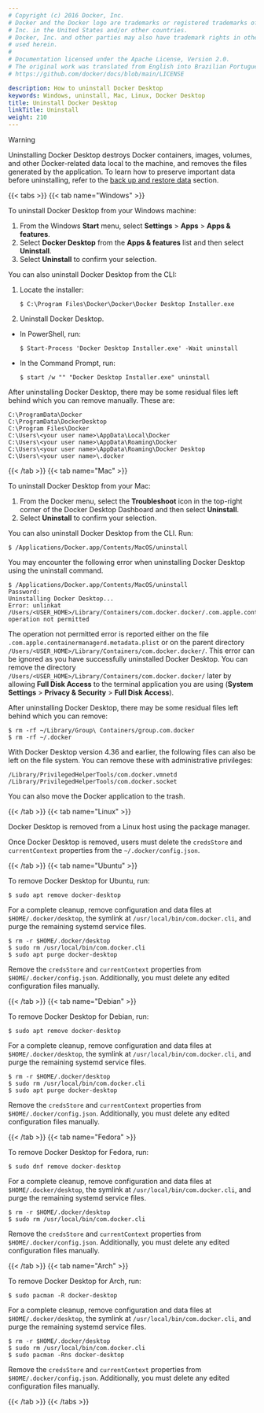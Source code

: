 ```yaml
---
# Copyright (c) 2016 Docker, Inc.
# Docker and the Docker logo are trademarks or registered trademarks of Docker,
# Inc. in the United States and/or other countries.
# Docker, Inc. and other parties may also have trademark rights in other terms
# used herein.
#
# Documentation licensed under the Apache License, Version 2.0.
# The original work was translated from English into Brazilian Portuguese.
# https://github.com/docker/docs/blob/main/LICENSE

description: How to uninstall Docker Desktop
keywords: Windows, uninstall, Mac, Linux, Docker Desktop
title: Uninstall Docker Desktop
linkTitle: Uninstall
weight: 210
---
```

> [!WARNING]
>
> Uninstalling Docker Desktop destroys Docker containers, images, volumes, and
> other Docker-related data local to the machine, and removes the files generated
> by the application. To learn how to preserve important data before uninstalling, refer to the [back up and restore data](/manuals/desktop/settings-and-maintenance/backup-and-restore.md) section.

{{< tabs >}}
{{< tab name="Windows" >}}

To uninstall Docker Desktop from your Windows machine:

1. From the Windows **Start** menu, select **Settings** > **Apps** > **Apps & features**.
2. Select **Docker Desktop** from the **Apps & features** list and then select **Uninstall**.
3. Select **Uninstall** to confirm your selection.

You can also uninstall Docker Desktop from the CLI:

1. Locate the installer:
   ```console
   $ C:\Program Files\Docker\Docker\Docker Desktop Installer.exe
   ```
2. Uninstall Docker Desktop. 
 - In PowerShell, run:
    ```console
    $ Start-Process 'Docker Desktop Installer.exe' -Wait uninstall
    ```
 - In the Command Prompt, run:
    ```console
    $ start /w "" "Docker Desktop Installer.exe" uninstall
    ```

After uninstalling Docker Desktop, there may be some residual files left behind which you can remove manually. These are:

```console
C:\ProgramData\Docker
C:\ProgramData\DockerDesktop
C:\Program Files\Docker
C:\Users\<your user name>\AppData\Local\Docker
C:\Users\<your user name>\AppData\Roaming\Docker
C:\Users\<your user name>\AppData\Roaming\Docker Desktop
C:\Users\<your user name>\.docker
```
 
{{< /tab >}}
{{< tab name="Mac" >}}

To uninstall Docker Desktop from your Mac:

1. From the Docker menu, select the **Troubleshoot** icon in the top-right corner of the Docker Desktop Dashboard and then select **Uninstall**.
2. Select **Uninstall** to confirm your selection.

You can also uninstall Docker Desktop from the CLI. Run:

```console
$ /Applications/Docker.app/Contents/MacOS/uninstall
```

You may encounter the following error when uninstalling Docker Desktop using the uninstall command.
```console
$ /Applications/Docker.app/Contents/MacOS/uninstall
Password:
Uninstalling Docker Desktop...
Error: unlinkat /Users/<USER_HOME>/Library/Containers/com.docker.docker/.com.apple.containermanagerd.metadata.plist: operation not permitted
```
The operation not permitted error is reported either on the file `.com.apple.containermanagerd.metadata.plist` or on the parent directory `/Users/<USER_HOME>/Library/Containers/com.docker.docker/`. This error can be ignored as you have successfully uninstalled Docker Desktop.
You can remove the directory `/Users/<USER_HOME>/Library/Containers/com.docker.docker/` later by allowing **Full Disk Access** to the terminal application you are using (**System Settings** > **Privacy & Security** > **Full Disk Access**).

After uninstalling Docker Desktop, there may be some residual files left behind which you can remove:

```console
$ rm -rf ~/Library/Group\ Containers/group.com.docker
$ rm -rf ~/.docker
```

With Docker Desktop version 4.36 and earlier, the following files can also be left on the file system. You can remove these with administrative privileges:

```console
/Library/PrivilegedHelperTools/com.docker.vmnetd
/Library/PrivilegedHelperTools/com.docker.socket
```

You can also move the Docker application to the trash. 

{{< /tab >}}
{{< tab name="Linux" >}}

Docker Desktop is removed from a Linux host using the package manager.

Once Docker Desktop is removed, users must delete the `credsStore` and `currentContext` properties from the `~/.docker/config.json`.

{{< /tab >}}
{{< tab name="Ubuntu" >}}

To remove Docker Desktop for Ubuntu, run:

```console
$ sudo apt remove docker-desktop
```

For a complete cleanup, remove configuration and data files at `$HOME/.docker/desktop`, the symlink at `/usr/local/bin/com.docker.cli`, and purge
the remaining systemd service files.

```console
$ rm -r $HOME/.docker/desktop
$ sudo rm /usr/local/bin/com.docker.cli
$ sudo apt purge docker-desktop
```

Remove the `credsStore` and `currentContext` properties from `$HOME/.docker/config.json`. Additionally, you must delete any edited configuration files manually. 

{{< /tab >}}
{{< tab name="Debian" >}}

To remove Docker Desktop for Debian, run:

```console
$ sudo apt remove docker-desktop
```

For a complete cleanup, remove configuration and data files at `$HOME/.docker/desktop`, the symlink at `/usr/local/bin/com.docker.cli`, and purge
the remaining systemd service files.

```console
$ rm -r $HOME/.docker/desktop
$ sudo rm /usr/local/bin/com.docker.cli
$ sudo apt purge docker-desktop
```

Remove the `credsStore` and `currentContext` properties from `$HOME/.docker/config.json`. Additionally, you must delete any edited configuration files manually.

{{< /tab >}}
{{< tab name="Fedora" >}}

To remove Docker Desktop for Fedora, run:

```console
$ sudo dnf remove docker-desktop
```

For a complete cleanup, remove configuration and data files at `$HOME/.docker/desktop`, the symlink at `/usr/local/bin/com.docker.cli`, and purge
the remaining systemd service files.

```console
$ rm -r $HOME/.docker/desktop
$ sudo rm /usr/local/bin/com.docker.cli
```

Remove the `credsStore` and `currentContext` properties from `$HOME/.docker/config.json`. Additionally, you must delete any edited configuration files manually. 

{{< /tab >}}
{{< tab name="Arch" >}}

To remove Docker Desktop for Arch, run:

```console
$ sudo pacman -R docker-desktop
```

For a complete cleanup, remove configuration and data files at `$HOME/.docker/desktop`, the symlink at `/usr/local/bin/com.docker.cli`, and purge
the remaining systemd service files.

```console
$ rm -r $HOME/.docker/desktop
$ sudo rm /usr/local/bin/com.docker.cli
$ sudo pacman -Rns docker-desktop
```

Remove the `credsStore` and `currentContext` properties from `$HOME/.docker/config.json`. Additionally, you must delete any edited configuration files manually. 

{{< /tab >}}
{{< /tabs >}}


